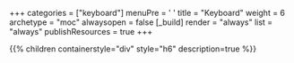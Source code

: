 +++ 
categories = ["keyboard"] 
menuPre = '<i class="fa-fw fas fa-keyboard"></i> '
title = "Keyboard" 
weight = 6
archetype = "moc" 
alwaysopen = false
[_build]
  render = "always"
  list = "always"
  publishResources = true
+++

{{% children containerstyle="div" style="h6" description=true %}}